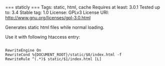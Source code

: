 === staticly ===
Tags: static, html, cache
Requires at least: 3.0.1
Tested up to: 3.4
Stable tag: 1.0
License: GPLv3
License URI: http://www.gnu.org/licenses/gpl-3.0.html

Generates static html files while normal loading.


Use it with following htaccess entry:

```

RewriteEngine On
RewriteCond %{DOCUMENT_ROOT}/static/$0/index.html -f
RewriteRule ^(.*)$ static/$1/index.html [L]

```
